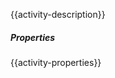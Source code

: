 {{activity-description}}

<div class="security-sprite encrypt-text"></div>

##### Properties

{{activity-properties}}